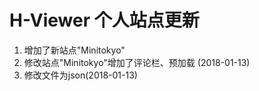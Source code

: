 # H-Viewer 个人站点更新
  1. 增加了新站点"Minitokyo"  
  2. 修改站点"Minitokyo"增加了评论栏、预加载 (2018-01-13)  
  3. 修改文件为json(2018-01-13)  
  
